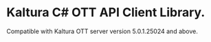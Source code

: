 # Kaltura C# OTT API Client Library.
Compatible with Kaltura OTT server version 5.0.1.25024 and above.
